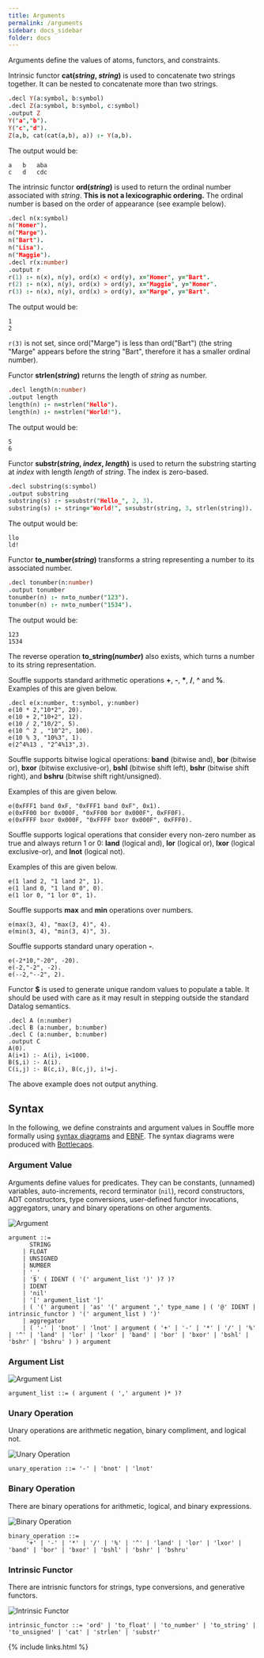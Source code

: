 ```yaml
---
title: Arguments
permalink: /arguments
sidebar: docs_sidebar
folder: docs
---
```


Arguments define the values of atoms, functors, and constraints.  


Intrinsic functor **cat(*string*, *string*)** is used to concatenate two strings together. It can be nested to concatenate more than two strings.
```prolog
.decl Y(a:symbol, b:symbol)
.decl Z(a:symbol, b:symbol, c:symbol)
.output Z
Y("a","b").
Y("c","d").
Z(a,b, cat(cat(a,b), a)) :- Y(a,b).
```
The output would be:
```
a	b	aba
c	d	cdc
```

The intrinsic functor **ord(*string*)** is used to return the ordinal number associated with *string*. **This is not a lexicographic ordering.** The ordinal number is based on the order of appearance (see example below).
```prolog
.decl n(x:symbol)
n("Homer").
n("Marge").
n("Bart").
n("Lisa").
n("Maggie").
.decl r(x:number)
.output r
r(1) :- n(x), n(y), ord(x) < ord(y), x="Homer", y="Bart".
r(2) :- n(x), n(y), ord(x) > ord(y), x="Maggie", y="Homer".
r(3) :- n(x), n(y), ord(x) > ord(y), x="Marge", y="Bart".
```
The output would be:
```
1
2
```
`r(3)` is not set, since ord("Marge") is less than ord("Bart") (the string "Marge" appears before the string "Bart", therefore it has a smaller ordinal number).

Functor **strlen(*string*)** returns the length of *string* as number.
```prolog
.decl length(n:number)
.output length
length(n) :- n=strlen("Hello").
length(n) :- n=strlen("World!").
```
The output would be:
```
5
6
```

Functor **substr(*string*, *index*, *length*)** is used to return the substring starting at *index* with length *length* of *string*. The index is zero-based.
```prolog
.decl substring(s:symbol)
.output substring
substring(s) :- s=substr("Hello_", 2, 3).
substring(s) :- string="World!", s=substr(string, 3, strlen(string)).
```
The output would be:
```
llo
ld!
```

Functor **to_number(*string*)** transforms a string representing a number to its associated number.
```prolog
.decl tonumber(n:number)
.output tonumber
tonumber(n) :- n=to_number("123").
tonumber(n) :- n=to_number("1534").
```
The output would be:
```
123
1534
```
The reverse operation **to_string(*number*)** also exists, which turns a number to its string representation.

Souffle supports standard arithmetic operations **+**, **-**, **&#42;**, **&#47;**, **&#94;** and **&#37;**. Examples of this are given below.
```
.decl e(x:number, t:symbol, y:number)
e(10 * 2,"10*2", 20).
e(10 + 2,"10+2", 12).
e(10 / 2,"10/2", 5).
e(10 ^ 2 , "10^2", 100).
e(10 % 3, "10%3", 1).
e(2^4%13 , "2^4%13",3).
```
Souffle supports bitwise logical operations: **band** (bitwise and), **bor** (bitwise or), **bxor** (bitwise exclusive-or), **bshl** (bitwise shift left), **bshr** (bitwise shift right), and **bshru** (bitwise shift right/unsigned). 

Examples of this are given below.
```
e(0xFFF1 band 0xF, "0xFFF1 band 0xF", 0x1).
e(0xFF00 bor 0x000F, "0xFF00 bor 0x000F", 0xFF0F).
e(0xFFFF bxor 0x000F, "0xFFFF bxor 0x000F", 0xFFF0).
```

Souffle supports logical operations that consider every non-zero number as true and always return 1 or 0: **land** (logical and), **lor** (logical or), **lxor** (logical exclusive-or), and **lnot** (logical not).

Examples of this are given below.
```
e(1 land 2, "1 land 2", 1).
e(1 land 0, "1 land 0", 0).
e(1 lor 0, "1 lor 0", 1).
```

Souffle supports **max** and **min** operations over numbers.
```
e(max(3, 4), "max(3, 4)", 4).
e(min(3, 4), "min(3, 4)", 3).
```

Souffle supports standard unary operation **-**.
```
e(-2*10,"-20", -20).
e(-2,"-2", -2).
e(--2,"--2", 2).
```

Functor **&#36;** is used to generate unique random values to populate a table. It should be used with care as it may result in stepping outside the standard Datalog semantics.
```
.decl A (n:number)
.decl B (a:number, b:number)
.decl C (a:number, b:number)
.output C
A(0).
A(i+1) :- A(i), i<1000.		
B($,i) :- A(i).		
C(i,j) :- B(c,i), B(c,j), i!=j.
```
The above example does not output anything.

## Syntax 
In the following, we define constraints and argument values in Souffle more formally using [syntax diagrams](https://en.wikipedia.org/wiki/Syntax_diagram) and [EBNF](https://en.wikipedia.org/wiki/Extended_Backus–Naur_form). The syntax diagrams were produced with [Bottlecaps](https://www.bottlecaps.de/rr/ui).

### Argument Value

Arguments define values for predicates. They can be constants, (unnamed) variables, auto-increments, record terminator (`nil`), record constructors, ADT constructors, type conversions, user-defined functor invocations, aggregators, unary and binary operations on other arguments.  

![Argument](https://souffle-lang.github.io/img/argument.svg)

```ebnf
argument ::= 
      STRING
    | FLOAT
    | UNSIGNED
    | NUMBER
    | '_'
    | '$' ( IDENT ( '(' argument_list ')' )? )?
    | IDENT
    | 'nil'
    | '[' argument_list ']'
    | ( '(' argument | 'as' '(' argument ',' type_name | ( '@' IDENT | intrinsic_functor ) '(' argument_list ) ')'
    | aggregator
    | ( '-' | 'bnot' | 'lnot' | argument ( '+' | '-' | '*' | '/' | '%' | '^' | 'land' | 'lor' | 'lxor' | 'band' | 'bor' | 'bxor' | 'bshl' | 'bshr' | 'bshru' ) ) argument     
```

### Argument List

![Argument List](https://souffle-lang.github.io/img/argument_list.svg)

```ebnf
argument_list ::= ( argument ( ',' argument )* )?
```

### Unary Operation

Unary operations are arithmetic negation, binary compliment, and logical not. 

![Unary Operation](https://souffle-lang.github.io/img/unary_operation.svg)

```ebnf
unary_operation ::= '-' | 'bnot' | 'lnot'
```

### Binary Operation

There are binary operations for arithmetic,  logical, and binary expressions. 

![Binary Operation](https://souffle-lang.github.io/img/binary_operation.svg)

```ebnf
binary_operation ::= 
     '+' | '-' | '*' | '/' | '%' | '^' | 'land' | 'lor' | 'lxor' | 'band' | 'bor' | 'bxor' | 'bshl' | 'bshr' | 'bshru' 
```

### Intrinsic Functor

There are intrisnic functors for strings, type conversions, and generative functors.

![Intrinsic Functor](https://souffle-lang.github.io/img/intrinsic_functor.svg)

```ebnf
intrinsic_functor ::= 'ord' | 'to_float' | 'to_number' | 'to_string' | 'to_unsigned' | 'cat' | 'strlen' | 'substr' 
```           

{% include links.html %}
